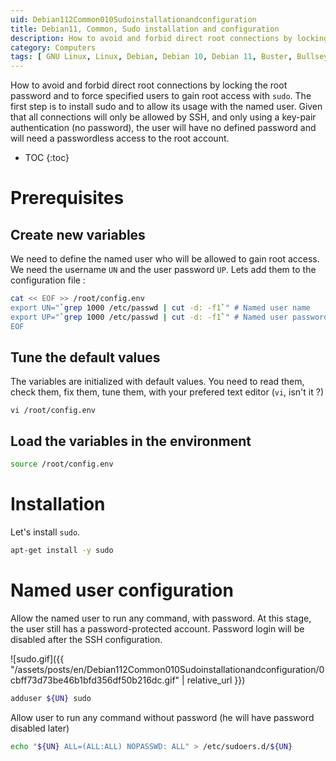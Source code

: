 ```yaml
---
uid: Debian112Common010Sudoinstallationandconfiguration
title: Debian11, Common, Sudo installation and configuration
description: How to avoid and forbid direct root connections by locking the root password and to force specified users to gain root access with `sudo`. The first step is to install sudo and to allow its usage with the named user. Given that all connections will only be allowed by SSH, and only using a key-pair authentication (no password), the user will have no defined password and will need a passwordless access to the root account.
category: Computers
tags: [ GNU Linux, Linux, Debian, Debian 10, Debian 11, Buster, Bullseye, Server, Installation, Sudo, Security, Passwordless, Password ]
---
```


How to avoid and forbid direct root connections by locking the root password and to force specified users to gain root access with `sudo`. The first step is to install sudo and to allow its usage with the named user. Given that all connections will only be allowed by SSH, and only using a key-pair authentication (no password), the user will have no defined password and will need a passwordless access to the root account.

* TOC
{:toc}

# Prerequisites

## Create new variables

We need to define the named user who will be allowed to gain root access. We need the username `UN` and the user password `UP`. Lets add them to the configuration file :
```bash
cat << EOF >> /root/config.env
export UN="`grep 1000 /etc/passwd | cut -d: -f1`" # Named user name
export UP="`grep 1000 /etc/passwd | cut -d: -f1`" # Named user password
EOF
```

## Tune the default values

The variables are initialized with default values. You need to read them, check them, fix them, tune them, with your prefered text editor (`vi`, isn't it ?)
```
vi /root/config.env
```

## Load the variables in the environment

```bash
source /root/config.env
```

# Installation

Let's install `sudo`.
```bash
apt-get install -y sudo
```

# Named user configuration

Allow the named user to run any command, with password. At this stage, the user still has a password-protected account. Password login will be disabled after the SSH configuration.

![sudo.gif]({{ "/assets/posts/en/Debian112Common010Sudoinstallationandconfiguration/0cbff73d73be46b1bfd356df50b216dc.gif" | relative_url }})

```bash
adduser ${UN} sudo
```

Allow user to run any command without password (he will have password disabled later)
```bash
echo "${UN} ALL=(ALL:ALL) NOPASSWD: ALL" > /etc/sudoers.d/${UN}
```

